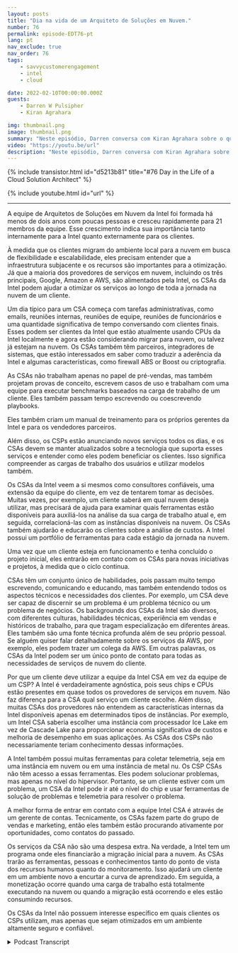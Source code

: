 ```yaml
---
layout: posts
title: "Dia na vida de um Arquiteto de Soluções em Nuvem."
number: 76
permalink: episode-EDT76-pt
lang: pt
nav_exclude: true
nav_order: 76
tags:
    - savvycustomerengagement
    - intel
    - cloud

date: 2022-02-10T00:00:00.000Z
guests:
    - Darren W Pulsipher
    - Kiran Agrahara

img: thumbnail.png
image: thumbnail.png
summary: "Neste episódio, Darren conversa com Kiran Agrahara sobre o que os Arquitetos de Soluções em Nuvem (CSAs) da Intel fazem em um dia para beneficiar não apenas os provedores de serviços em nuvem (CSPs), mas também os usuários finais."
video: "https://youtu.be/url"
description: "Neste episódio, Darren conversa com Kiran Agrahara sobre o que os Arquitetos de Soluções em Nuvem (CSAs) da Intel fazem em um dia para beneficiar não apenas os provedores de serviços em nuvem (CSPs), mas também os usuários finais."
---
```


<div>
{% include transistor.html id="d5213b81" title="#76 Day in the Life of a Cloud Solution Architect" %}

{% include youtube.html id="url" %}
</div>

---

A equipe de Arquitetos de Soluções em Nuvem da Intel foi formada há menos de dois anos com poucas pessoas e cresceu rapidamente para 21 membros da equipe. Esse crescimento indica sua importância tanto internamente para a Intel quanto externamente para os clientes.

À medida que os clientes migram do ambiente local para a nuvem em busca de flexibilidade e escalabilidade, eles precisam entender que a infraestrutura subjacente e os recursos são importantes para a otimização. Já que a maioria dos provedores de serviços em nuvem, incluindo os três principais, Google, Amazon e AWS, são alimentados pela Intel, os CSAs da Intel podem ajudar a otimizar os serviços ao longo de toda a jornada na nuvem de um cliente.

Um dia típico para um CSA começa com tarefas administrativas, como emails, reuniões internas, reuniões de equipe, reuniões de funcionários e uma quantidade significativa de tempo conversando com clientes finais. Esses podem ser clientes da Intel que estão atualmente usando CPUs da Intel localmente e agora estão considerando migrar para nuvem, ou talvez já estejam na nuvem. Os CSAs também têm parceiros, integradores de sistemas, que estão interessados em saber como traduzir a aderência da Intel e algumas características, como firewall ABS or Boost ou criptografia.

As CSAs não trabalham apenas no papel de pré-vendas, mas também projetam provas de conceito, escrevem casos de uso e trabalham com uma equipe para executar benchmarks baseados na carga de trabalho de um cliente. Eles também passam tempo escrevendo ou coescrevendo playbooks.

Eles também criam um manual de treinamento para os próprios gerentes da Intel e para os vendedores parceiros.

Além disso, os CSPs estão anunciando novos serviços todos os dias, e os CSAs devem se manter atualizados sobre a tecnologia que suporta esses serviços e entender como eles podem beneficiar os clientes. Isso significa compreender as cargas de trabalho dos usuários e utilizar modelos também.

Os CSAs da Intel veem a si mesmos como consultores confiáveis, uma extensão da equipe do cliente, em vez de tentarem tomar as decisões. Muitas vezes, por exemplo, um cliente saberá em qual nuvem deseja utilizar, mas precisará de ajuda para examinar quais ferramentas estão disponíveis para auxiliá-los na análise da sua carga de trabalho atual e, em seguida, correlacioná-las com as instâncias disponíveis na nuvem. Os CSAs também ajudarão e educarão os clientes sobre a análise de custos. A Intel possui um portfólio de ferramentas para cada estágio da jornada na nuvem.

Uma vez que um cliente esteja em funcionamento e tenha concluído o projeto inicial, eles entrarão em contato com os CSAs para novas iniciativas e projetos, à medida que o ciclo continua.

CSAs têm um conjunto único de habilidades, pois passam muito tempo escrevendo, comunicando e educando, mas também entendendo todos os aspectos técnicos e necessidades dos clientes. Por exemplo, um CSA deve ser capaz de discernir se um problema é um problema técnico ou um problema de negócios. Os backgrounds dos CSAs da Intel são diversos, com diferentes culturas, habilidades técnicas, experiência em vendas e históricos de trabalho, para que tragam especialização em diferentes áreas. Eles também são uma fonte técnica profunda além de seu próprio pessoal. Se alguém quiser falar detalhadamente sobre os serviços da AWS, por exemplo, eles podem trazer um colega da AWS. Em outras palavras, os CSAs da Intel podem ser um único ponto de contato para todas as necessidades de serviços de nuvem do cliente.

Por que um cliente deve utilizar a equipe da Intel CSA em vez da equipe de um CSP? A Intel é verdadeiramente agnóstica, pois seus chips e CPUs estão presentes em quase todos os provedores de serviços em nuvem. Não faz diferença para a CSA qual serviço um cliente escolhe. Além disso, muitas CSAs dos provedores não entendem as características internas da Intel disponíveis apenas em determinados tipos de instâncias. Por exemplo, um Intel CSA saberia escolher uma instância com processador Ice Lake em vez de Cascade Lake para proporcionar economia significativa de custos e melhoria de desempenho em suas aplicações. As CSAs dos CSPs não necessariamente teriam conhecimento dessas informações.

A Intel também possui muitas ferramentas para coletar telemetria, seja em uma instância em nuvem ou em uma instância de metal nu. Os CSP CSAs não têm acesso a essas ferramentas. Eles podem solucionar problemas, mas apenas no nível do hipervisor. Portanto, se um cliente estiver com um problema, um CSA da Intel pode ir até o nível do chip e usar ferramentas de solução de problemas e telemetria para resolver o problema.

A melhor forma de entrar em contato com a equipe Intel CSA é através de um gerente de contas. Tecnicamente, os CSAs fazem parte do grupo de vendas e marketing, então eles também estão procurando ativamente por oportunidades, como contatos do passado.

Os serviços da CSA não são uma despesa extra. Na verdade, a Intel tem um programa onde eles financiarão a migração inicial para a nuvem. As CSAs trarão as ferramentas, pessoas e conhecimentos tanto do ponto de vista dos recursos humanos quanto do monitoramento. Isso ajudará um cliente em um ambiente novo a encurtar a curva de aprendizado. Em seguida, a monetização ocorre quando uma carga de trabalho está totalmente executando na nuvem ou quando a migração está ocorrendo e eles estão consumindo recursos.

Os CSAs da Intel não possuem interesse específico em quais clientes os CSPs utilizam, mas apenas que sejam otimizados em um ambiente altamente seguro e confiável.



<details>
<summary> Podcast Transcript </summary>

<p></p>

</details>
